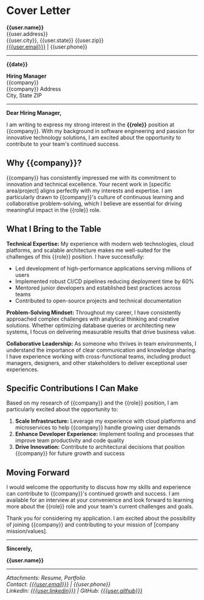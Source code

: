 # Cover Letter

**{{user.name}}**  
{{user.address}}  
{{user.city}}, {{user.state}} {{user.zip}}  
[{{{user.email}}}](mailto:{{{user.email}}}) | {{user.phone}}

---

**{{date}}**

**Hiring Manager**  
{{company}}  
{{company}} Address  
City, State ZIP

---

**Dear Hiring Manager,**

I am writing to express my strong interest in the **{{role}}** position at {{company}}. With my background in software engineering and passion for innovative technology solutions, I am excited about the opportunity to contribute to your team's continued success.

## Why {{company}}?

{{company}} has consistently impressed me with its commitment to innovation and technical excellence. Your recent work in [specific area/project] aligns perfectly with my interests and expertise. I am particularly drawn to {{company}}'s culture of continuous learning and collaborative problem-solving, which I believe are essential for driving meaningful impact in the {{role}} role.

## What I Bring to the Table

**Technical Expertise:** My experience with modern web technologies, cloud platforms, and scalable architecture makes me well-suited for the challenges of this {{role}} position. I have successfully:

- Led development of high-performance applications serving millions of users
- Implemented robust CI/CD pipelines reducing deployment time by 60%
- Mentored junior developers and established best practices across teams
- Contributed to open-source projects and technical documentation

**Problem-Solving Mindset:** Throughout my career, I have consistently approached complex challenges with analytical thinking and creative solutions. Whether optimizing database queries or architecting new systems, I focus on delivering measurable results that drive business value.

**Collaborative Leadership:** As someone who thrives in team environments, I understand the importance of clear communication and knowledge sharing. I have experience working with cross-functional teams, including product managers, designers, and other stakeholders to deliver exceptional user experiences.

## Specific Contributions I Can Make

Based on my research of {{company}} and the {{role}} position, I am particularly excited about the opportunity to:

1. **Scale Infrastructure:** Leverage my experience with cloud platforms and microservices to help {{company}} handle growing user demands
2. **Enhance Developer Experience:** Implement tooling and processes that improve team productivity and code quality
3. **Drive Innovation:** Contribute to architectural decisions that position {{company}} for future growth and success

## Moving Forward

I would welcome the opportunity to discuss how my skills and experience can contribute to {{company}}'s continued growth and success. I am available for an interview at your convenience and look forward to learning more about the {{role}} role and your team's current challenges and goals.

Thank you for considering my application. I am excited about the possibility of joining {{company}} and contributing to your mission of [company mission/values].

---

**Sincerely,**

**{{user.name}}**

---

_Attachments: Resume, Portfolio_  
_Contact: [{{{user.email}}}](mailto:{{{user.email}}}) | {{user.phone}}_  
_LinkedIn: [{{{user.linkedin}}}](https://{{{user.linkedin}}}) | GitHub: [{{{user.github}}}](https://{{{user.github}}}/)_
